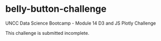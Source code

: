 # belly-button-challenge
UNCC Data Science Bootcamp - Module 14 D3 and JS Plotly Challenge

This challenge is submitted incomplete. 